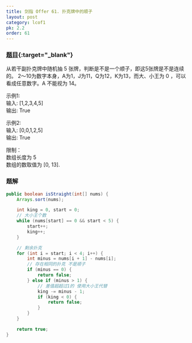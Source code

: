 ```yaml
---
title: 剑指 Offer 61. 扑克牌中的顺子
layout: post
category: lcof1
pk: 2.2
order: 61
---
```


### [题目](https://leetcode-cn.com/problems/bu-ke-pai-zhong-de-shun-zi-lcof/){:target="_blank"}

从若干副扑克牌中随机抽 5 张牌，判断是不是一个顺子，即这5张牌是不是连续的。
2～10为数字本身，A为1，J为11，Q为12，K为13，而大、小王为 0 ，可以看成任意数字。A 不能视为 14。

示例1:  
输入: [1,2,3,4,5]  
输出: True

示例2:  
输入: [0,0,1,2,5]  
输出: True


限制：  
数组长度为 5  
数组的数取值为 [0, 13].

### 题解

```java
public boolean isStraight(int[] nums) {
    Arrays.sort(nums);

    int king = 0, start = 0;
    // 大小王个数
    while (nums[start] == 0 && start < 5) {
        start++;
        king++;
    }

    // 剩余扑克
    for (int i = start; i < 4; i++) {
        int minus = nums[i + 1] - nums[i];
        // 存在相同的扑克 不是顺子
        if (minus == 0) {
            return false;
        } else if (minus > 1) {
            // 差值超超过1的 使用大小王代替
            king -= minus - 1;
            if (king < 0) {
                return false;
            }
        }
    }

    return true;
}
```